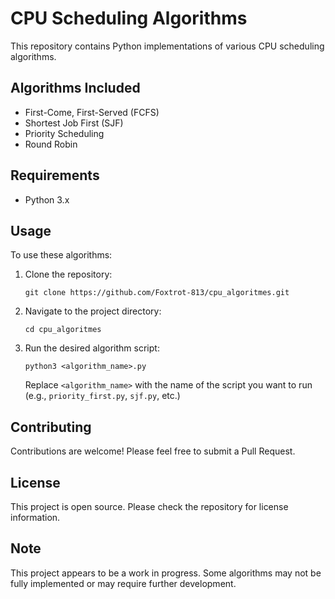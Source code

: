 # CPU Scheduling Algorithms

This repository contains Python implementations of various CPU scheduling algorithms.

## Algorithms Included

- First-Come, First-Served (FCFS)
- Shortest Job First (SJF)
- Priority Scheduling
- Round Robin

## Requirements

- Python 3.x

## Usage

To use these algorithms:

1. Clone the repository:
   ```
   git clone https://github.com/Foxtrot-813/cpu_algoritmes.git
   ```
2. Navigate to the project directory:
   ```
   cd cpu_algoritmes
   ```
3. Run the desired algorithm script:
   ```
   python3 <algorithm_name>.py
   ```
   Replace `<algorithm_name>` with the name of the script you want to run (e.g., `priority_first.py`, `sjf.py`, etc.)

## Contributing

Contributions are welcome! Please feel free to submit a Pull Request.

## License

This project is open source. Please check the repository for license information.

## Note

This project appears to be a work in progress. Some algorithms may not be fully implemented or may require further development.
